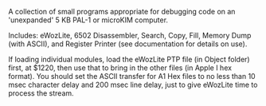 A collection of small programs appropriate for debugging code on an 'unexpanded' 5 KB PAL-1 or microKIM computer.

Includes: eWozLite, 6502 Disassembler, Search, Copy, Fill, Memory Dump (with ASCII), and Register Printer
(see documentation for details on use).

If loading individual modules, load the eWozLite PTP file (in Object folder) first, at $1220, then use that to bring in the other files (in Apple I hex format).  You should set the ASCII transfer for A1 Hex files to no less than 10 msec character delay and 200 msec line delay, just to give eWozLite time to process the stream.
